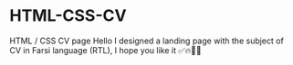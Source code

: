 # HTML-CSS-CV
HTML / CSS CV page
Hello I designed a landing page with the subject of CV in Farsi language (RTL), I hope you like it ✅🔥🙌🏼
